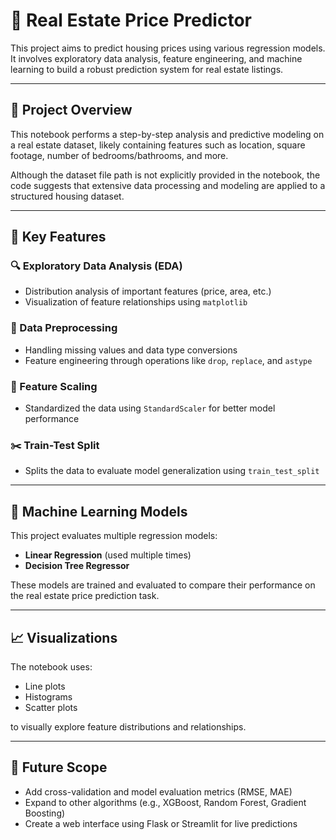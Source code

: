 # 🏡 Real Estate Price Predictor

This project aims to predict housing prices using various regression models. It involves exploratory data analysis, feature engineering, and machine learning to build a robust prediction system for real estate listings.

---

## 📂 Project Overview

This notebook performs a step-by-step analysis and predictive modeling on a real estate dataset, likely containing features such as location, square footage, number of bedrooms/bathrooms, and more.

Although the dataset file path is not explicitly provided in the notebook, the code suggests that extensive data processing and modeling are applied to a structured housing dataset.

---

## 🚀 Key Features

### 🔍 Exploratory Data Analysis (EDA)
- Distribution analysis of important features (price, area, etc.)
- Visualization of feature relationships using `matplotlib`

### 🧹 Data Preprocessing
- Handling missing values and data type conversions
- Feature engineering through operations like `drop`, `replace`, and `astype`

### 🧮 Feature Scaling
- Standardized the data using `StandardScaler` for better model performance

### ✂️ Train-Test Split
- Splits the data to evaluate model generalization using `train_test_split`

---

## 🧠 Machine Learning Models

This project evaluates multiple regression models:
- **Linear Regression** (used multiple times)
- **Decision Tree Regressor**

These models are trained and evaluated to compare their performance on the real estate price prediction task.

---

## 📈 Visualizations
The notebook uses:
- Line plots
- Histograms
- Scatter plots

to visually explore feature distributions and relationships.

---

## 🔗 Future Scope
- Add cross-validation and model evaluation metrics (RMSE, MAE)
- Expand to other algorithms (e.g., XGBoost, Random Forest, Gradient Boosting)
- Create a web interface using Flask or Streamlit for live predictions